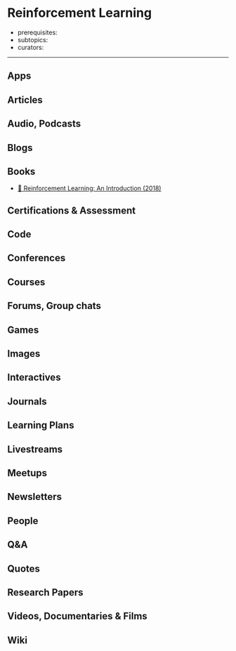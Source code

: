# Reinforcement Learning

- prerequisites:
- subtopics:
- curators:

------

## Apps

## Articles

## Audio, Podcasts

## Blogs

## Books

- [📖 Reinforcement Learning: An Introduction (2018)](http://www.incompleteideas.net/book/bookdraft2018jan1.pdf)


## Certifications & Assessment

## Code

## Conferences

## Courses

## Forums, Group chats

## Games

## Images

## Interactives

## Journals

## Learning Plans

## Livestreams

## Meetups

## Newsletters

## People

## Q&A

## Quotes

## Research Papers

## Videos, Documentaries & Films

## Wiki
